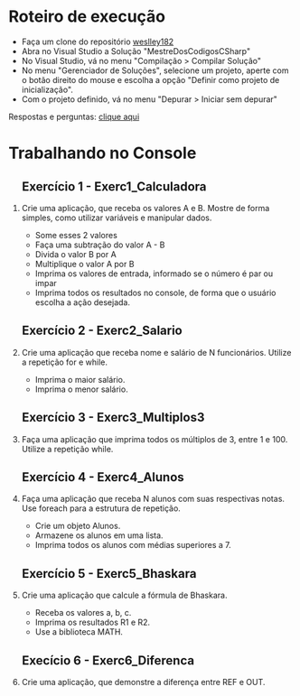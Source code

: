 <h1>Roteiro de execução</h1>
<ul>
<li>Faça um clone do repositório <a href = "https://github.com/weslley182/MestreDosCodigosCSharp.git">weslley182</a></li>

<li>Abra no Visual Studio a Solução "MestreDosCodigosCSharp"</li>

<li>No Visual Studio, vá no menu "Compilação > Compilar Solução"</li>

<li>No menu "Gerenciador de Soluções", selecione um projeto, aperte com o botão direito do mouse e escolha a opção "Definir como projeto de inicialização".</li>

<li>Com o projeto definido, vá no menu "Depurar > Iniciar sem depurar"</li>
</ul>

Respostas e perguntas: <a href = "https://github.com/weslley182/MestreDosCodigosCSharp/blob/master/Respostas.md">clique aqui</a>

<h1>Trabalhando no Console</h1>
<ol>
<h2>Exercício 1 - Exerc1_Calculadora</h2>
<li>Crie uma aplicação, que receba os valores A e B. Mostre de forma simples, como utilizar variáveis e manipular dados.</li>
  <ul>
    <li>Some esses 2 valores</li>
    <li>Faça uma subtração do valor A - B</li>
    <li>Divida o valor B por A</li>
    <li>Multiplique o valor A por B</li>
    <li>Imprima os valores de entrada, informado se o número é par ou impar</li>
    <li>Imprima todos os resultados no console, de forma que o usuário escolha a ação desejada.</li>
  </ul>
<h2>Exercício 2 - Exerc2_Salario</h2>  
<li>Crie uma aplicação que receba nome e salário de N funcionários. Utilize a repetição for e while.</li>
  <ul>
    <li>Imprima o maior salário.</li>
    <li>Imprima o menor salário.</li>
  </ul>
<h2>Exercício 3 - Exerc3_Multiplos3</h2>
<li>Faça uma aplicação que imprima todos os múltiplos de 3, entre 1 e 100. Utilize a repetição while.</li>
<h2>Exercício 4 - Exerc4_Alunos</h2>
<li>Faça uma aplicação que receba N alunos com suas respectivas notas. Use foreach para a estrutura de repetição.</li>
  <ul>
    <li>Crie um objeto Alunos.</li>
    <li>Armazene os alunos em uma lista.</li>
    <li>Imprima todos os alunos com médias superiores a 7.</li>
  </ul>
<h2>Exercício 5 - Exerc5_Bhaskara</h2>
<li>Crie uma aplicação que calcule a fórmula de Bhaskara.</li>
  <ul>
    <li>Receba os valores a, b, c.</li>
    <li>Imprima os resultados R1 e R2.</li>
    <li>Use a biblioteca MATH.</li>
  </ul>
<h2>Execício 6 - Exerc6_Diferenca</h2>
<li>Crie uma aplicação, que demonstre a diferença entre REF e OUT.</li>
</ol>

